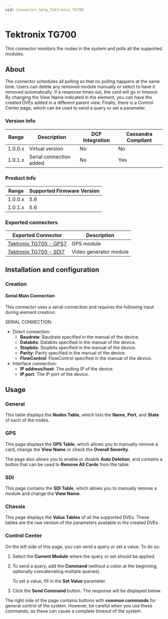 ```yaml
---
uid: Connector_help_Tektronix_TG700
---
```


# Tektronix TG700

This connector monitors the nodes in the system and polls all the supported modules.

## About

The connector schedules all polling so that no polling happens at the same time. Users can delete any removed module manually or select to have it removed automatically. If a response times out, the card will go in timeout. By changing the View Name indicated in the element, you can have the created DVEs added in a different parent view. Finally, there is a Control Center page, which can be used to send a query or set a parameter.

### Version Info

| **Range** | **Description**         | **DCF Integration** | **Cassandra Compliant** |
|------------------|-------------------------|---------------------|-------------------------|
| 1.0.0.x          | Virtual version         | No                  | No                      |
| 1.0.1.x          | Serial connection added | No                  | Yes                     |

### Product Info

| Range | Supported Firmware Version |
|------------------|-----------------------------|
| 1.0.0.x          | 5.6                         |
| 1.0.1.x          | 5.6                         |

### Exported connectors

| **Exported Connector**                                                      | **Description**        |
|----------------------------------------------------------------------------|------------------------|
| [Tektronix TG700 - GPS7](xref:Connector_help_Tektronix_TG700_-_GPS7) | GPS module             |
| [Tektronix TG700 - SDI7](xref:Connector_help_Tektronix_TG700_-_SDI7) | Video generator module |

## Installation and configuration

### Creation

#### Serial Main Connection

This connector uses a serial connection and requires the following input during element creation:

SERIAL CONNECTION:

- Direct connection:
  - **Baudrate**: Baudrate specified in the manual of the device.
  - **Databits**: Databits specified in the manual of the device.
  - **Stopbits**: Stopbits specified in the manual of the device.
  - **Parity**: Parity specified in the manual of the device.
  - **FlowControl**: FlowControl specified in the manual of the device.
- Interface connection:
  - **IP address/host**: The polling IP of the device.
  - **IP port**: The IP port of the device.

## Usage

### General

This table displays the **Nodes Table**, which lists the **Name**, **Port**, and **State** of each of the nodes.

### GPS

This page displays the **GPS Table**, which allows you to manually remove a card, change the **View Name** or check the **Overall Severity**.

The page also allows you to enable or disable **Auto Deletion**, and contains a button that can be used to **Remove All Cards** from the table.

### SDI

This page contains the **SDI Table**, which allows you to manually remove a module and change the **View Name**.

### Chassis

This page displays the **Value Tables** of all the supported DVEs. These tables are the raw version of the parameters available in the created DVEs.

### Control Center

On the left side of this page, you can send a query or set a value. To do so:

1. Select the **Current Module** where the query or set should be applied.

1. To send a query, add the **Command** (without a colon at the beginning; optionally concatenating multiple queries).

   To set a value, fill in the **Set Value** parameter.

1. Click the **Send Command** button. The response will be displayed below.

The right side of the page contains buttons with **common commands** for general control of the system. However, be careful when you use these commands, as these can cause a complete timeout of the system.
